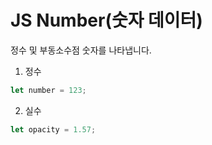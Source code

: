# JS Number(숫자 데이터)
정수 및 부동소수점 숫자를 나타냅니다.

1. 정수
```javascript
let number = 123;
```

2. 실수
```javascript
let opacity = 1.57;
```